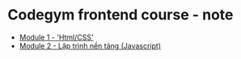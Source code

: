 # Codegym frontend course - note

- [Module 1 - 'Html/CSS' ](./module-1)
- [Module 2 - Lập trình nền tảng (Javascript)](./module-2-jsbasic)